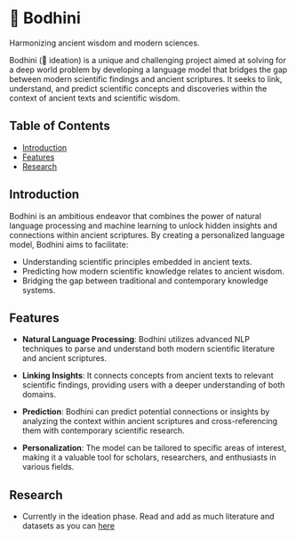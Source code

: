 # 📜 Bodhini
 Harmonizing ancient wisdom and modern sciences.

Bodhini (🧪 ideation) is a unique and challenging project aimed at solving for a deep world problem by developing a language model that bridges the gap between modern scientific findings and ancient scriptures. It seeks to link, understand, and predict scientific concepts and discoveries within the context of ancient texts and scientific wisdom.

## Table of Contents

- [Introduction](#introduction)
- [Features](#features)
- [Research](#research)

## Introduction

Bodhini is an ambitious endeavor that combines the power of natural language processing and machine learning to unlock hidden insights and connections within ancient scriptures. By creating a personalized language model, Bodhini aims to facilitate:

- Understanding scientific principles embedded in ancient texts.
- Predicting how modern scientific knowledge relates to ancient wisdom.
- Bridging the gap between traditional and contemporary knowledge systems.

## Features

- **Natural Language Processing**: Bodhini utilizes advanced NLP techniques to parse and understand both modern scientific literature and ancient scriptures.

- **Linking Insights**: It connects concepts from ancient texts to relevant scientific findings, providing users with a deeper understanding of both domains.

- **Prediction**: Bodhini can predict potential connections or insights by analyzing the context within ancient scriptures and cross-referencing them with contemporary scientific research.

- **Personalization**: The model can be tailored to specific areas of interest, making it a valuable tool for scholars, researchers, and enthusiasts in various fields.

## Research

- Currently in the ideation phase. Read and add as much literature and datasets as you can [here](https://github.com/serene-ai/Bodhini/tree/main/resources)
